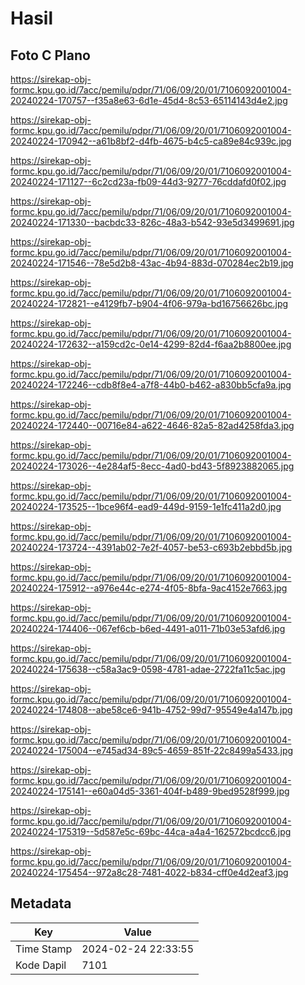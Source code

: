 # Hasil

## Foto C Plano

https://sirekap-obj-formc.kpu.go.id/7acc/pemilu/pdpr/71/06/09/20/01/7106092001004-20240224-170757--f35a8e63-6d1e-45d4-8c53-65114143d4e2.jpg

https://sirekap-obj-formc.kpu.go.id/7acc/pemilu/pdpr/71/06/09/20/01/7106092001004-20240224-170942--a61b8bf2-d4fb-4675-b4c5-ca89e84c939c.jpg

https://sirekap-obj-formc.kpu.go.id/7acc/pemilu/pdpr/71/06/09/20/01/7106092001004-20240224-171127--6c2cd23a-fb09-44d3-9277-76cddafd0f02.jpg

https://sirekap-obj-formc.kpu.go.id/7acc/pemilu/pdpr/71/06/09/20/01/7106092001004-20240224-171330--bacbdc33-826c-48a3-b542-93e5d3499691.jpg

https://sirekap-obj-formc.kpu.go.id/7acc/pemilu/pdpr/71/06/09/20/01/7106092001004-20240224-171546--78e5d2b8-43ac-4b94-883d-070284ec2b19.jpg

https://sirekap-obj-formc.kpu.go.id/7acc/pemilu/pdpr/71/06/09/20/01/7106092001004-20240224-172821--e4129fb7-b904-4f06-979a-bd16756626bc.jpg

https://sirekap-obj-formc.kpu.go.id/7acc/pemilu/pdpr/71/06/09/20/01/7106092001004-20240224-172632--a159cd2c-0e14-4299-82d4-f6aa2b8800ee.jpg

https://sirekap-obj-formc.kpu.go.id/7acc/pemilu/pdpr/71/06/09/20/01/7106092001004-20240224-172246--cdb8f8e4-a7f8-44b0-b462-a830bb5cfa9a.jpg

https://sirekap-obj-formc.kpu.go.id/7acc/pemilu/pdpr/71/06/09/20/01/7106092001004-20240224-172440--00716e84-a622-4646-82a5-82ad4258fda3.jpg

https://sirekap-obj-formc.kpu.go.id/7acc/pemilu/pdpr/71/06/09/20/01/7106092001004-20240224-173026--4e284af5-8ecc-4ad0-bd43-5f8923882065.jpg

https://sirekap-obj-formc.kpu.go.id/7acc/pemilu/pdpr/71/06/09/20/01/7106092001004-20240224-173525--1bce96f4-ead9-449d-9159-1e1fc411a2d0.jpg

https://sirekap-obj-formc.kpu.go.id/7acc/pemilu/pdpr/71/06/09/20/01/7106092001004-20240224-173724--4391ab02-7e2f-4057-be53-c693b2ebbd5b.jpg

https://sirekap-obj-formc.kpu.go.id/7acc/pemilu/pdpr/71/06/09/20/01/7106092001004-20240224-175912--a976e44c-e274-4f05-8bfa-9ac4152e7663.jpg

https://sirekap-obj-formc.kpu.go.id/7acc/pemilu/pdpr/71/06/09/20/01/7106092001004-20240224-174406--067ef6cb-b6ed-4491-a011-71b03e53afd6.jpg

https://sirekap-obj-formc.kpu.go.id/7acc/pemilu/pdpr/71/06/09/20/01/7106092001004-20240224-175638--c58a3ac9-0598-4781-adae-2722fa11c5ac.jpg

https://sirekap-obj-formc.kpu.go.id/7acc/pemilu/pdpr/71/06/09/20/01/7106092001004-20240224-174808--abe58ce6-941b-4752-99d7-95549e4a147b.jpg

https://sirekap-obj-formc.kpu.go.id/7acc/pemilu/pdpr/71/06/09/20/01/7106092001004-20240224-175004--e745ad34-89c5-4659-851f-22c8499a5433.jpg

https://sirekap-obj-formc.kpu.go.id/7acc/pemilu/pdpr/71/06/09/20/01/7106092001004-20240224-175141--e60a04d5-3361-404f-b489-9bed9528f999.jpg

https://sirekap-obj-formc.kpu.go.id/7acc/pemilu/pdpr/71/06/09/20/01/7106092001004-20240224-175319--5d587e5c-69bc-44ca-a4a4-162572bcdcc6.jpg

https://sirekap-obj-formc.kpu.go.id/7acc/pemilu/pdpr/71/06/09/20/01/7106092001004-20240224-175454--972a8c28-7481-4022-b834-cff0e4d2eaf3.jpg


## Metadata

| Key        | Value               |
| ---------- | ------------------- |
| Time Stamp | 2024-02-24 22:33:55 |
| Kode Dapil | 7101                |



